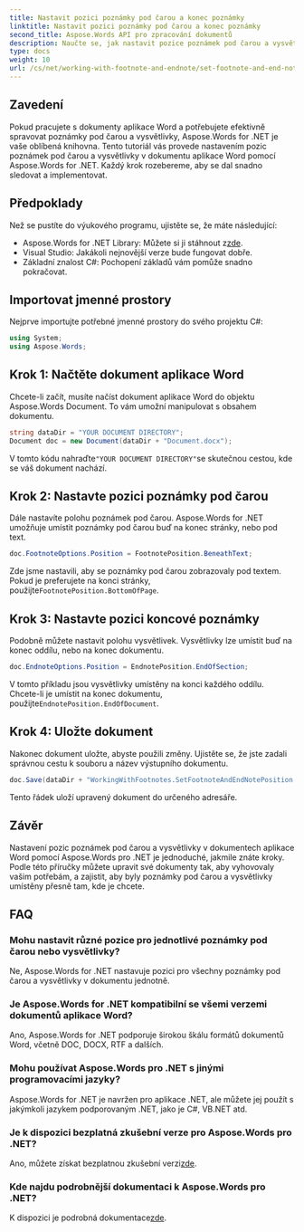```yaml
---
title: Nastavit pozici poznámky pod čarou a konec poznámky
linktitle: Nastavit pozici poznámky pod čarou a konec poznámky
second_title: Aspose.Words API pro zpracování dokumentů
description: Naučte se, jak nastavit pozice poznámek pod čarou a vysvětlivky v dokumentech aplikace Word pomocí Aspose.Words for .NET pomocí tohoto podrobného průvodce krok za krokem.
type: docs
weight: 10
url: /cs/net/working-with-footnote-and-endnote/set-footnote-and-end-note-position/
---
```

## Zavedení

Pokud pracujete s dokumenty aplikace Word a potřebujete efektivně spravovat poznámky pod čarou a vysvětlivky, Aspose.Words for .NET je vaše oblíbená knihovna. Tento tutoriál vás provede nastavením pozic poznámek pod čarou a vysvětlivky v dokumentu aplikace Word pomocí Aspose.Words for .NET. Každý krok rozebereme, aby se dal snadno sledovat a implementovat.

## Předpoklady

Než se pustíte do výukového programu, ujistěte se, že máte následující:

-  Aspose.Words for .NET Library: Můžete si ji stáhnout z[zde](https://releases.aspose.com/words/net/).
- Visual Studio: Jakákoli nejnovější verze bude fungovat dobře.
- Základní znalost C#: Pochopení základů vám pomůže snadno pokračovat.

## Importovat jmenné prostory

Nejprve importujte potřebné jmenné prostory do svého projektu C#:

```csharp
using System;
using Aspose.Words;
```

## Krok 1: Načtěte dokument aplikace Word

Chcete-li začít, musíte načíst dokument aplikace Word do objektu Aspose.Words Document. To vám umožní manipulovat s obsahem dokumentu.

```csharp
string dataDir = "YOUR DOCUMENT DIRECTORY";
Document doc = new Document(dataDir + "Document.docx");
```

 V tomto kódu nahraďte`"YOUR DOCUMENT DIRECTORY"`se skutečnou cestou, kde se váš dokument nachází.

## Krok 2: Nastavte pozici poznámky pod čarou

Dále nastavíte polohu poznámek pod čarou. Aspose.Words for .NET umožňuje umístit poznámky pod čarou buď na konec stránky, nebo pod text.

```csharp
doc.FootnoteOptions.Position = FootnotePosition.BeneathText;
```

 Zde jsme nastavili, aby se poznámky pod čarou zobrazovaly pod textem. Pokud je preferujete na konci stránky, použijte`FootnotePosition.BottomOfPage`.

## Krok 3: Nastavte pozici koncové poznámky

Podobně můžete nastavit polohu vysvětlivek. Vysvětlivky lze umístit buď na konec oddílu, nebo na konec dokumentu.

```csharp
doc.EndnoteOptions.Position = EndnotePosition.EndOfSection;
```

 V tomto příkladu jsou vysvětlivky umístěny na konci každého oddílu. Chcete-li je umístit na konec dokumentu, použijte`EndnotePosition.EndOfDocument`.

## Krok 4: Uložte dokument

Nakonec dokument uložte, abyste použili změny. Ujistěte se, že jste zadali správnou cestu k souboru a název výstupního dokumentu.

```csharp
doc.Save(dataDir + "WorkingWithFootnotes.SetFootnoteAndEndNotePosition.docx");
```

Tento řádek uloží upravený dokument do určeného adresáře.

## Závěr

Nastavení pozic poznámek pod čarou a vysvětlivky v dokumentech aplikace Word pomocí Aspose.Words pro .NET je jednoduché, jakmile znáte kroky. Podle této příručky můžete upravit své dokumenty tak, aby vyhovovaly vašim potřebám, a zajistit, aby byly poznámky pod čarou a vysvětlivky umístěny přesně tam, kde je chcete.

## FAQ

### Mohu nastavit různé pozice pro jednotlivé poznámky pod čarou nebo vysvětlivky?

Ne, Aspose.Words for .NET nastavuje pozici pro všechny poznámky pod čarou a vysvětlivky v dokumentu jednotně.

### Je Aspose.Words for .NET kompatibilní se všemi verzemi dokumentů aplikace Word?

Ano, Aspose.Words for .NET podporuje širokou škálu formátů dokumentů Word, včetně DOC, DOCX, RTF a dalších.

### Mohu používat Aspose.Words pro .NET s jinými programovacími jazyky?

Aspose.Words for .NET je navržen pro aplikace .NET, ale můžete jej použít s jakýmkoli jazykem podporovaným .NET, jako je C#, VB.NET atd.

### Je k dispozici bezplatná zkušební verze pro Aspose.Words pro .NET?

 Ano, můžete získat bezplatnou zkušební verzi[zde](https://releases.aspose.com/).

### Kde najdu podrobnější dokumentaci k Aspose.Words pro .NET?

 K dispozici je podrobná dokumentace[zde](https://reference.aspose.com/words/net/).